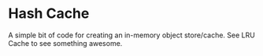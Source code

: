 # Hash Cache

A simple bit of code for creating an in-memory object store/cache.  See LRU Cache to see something awesome.

